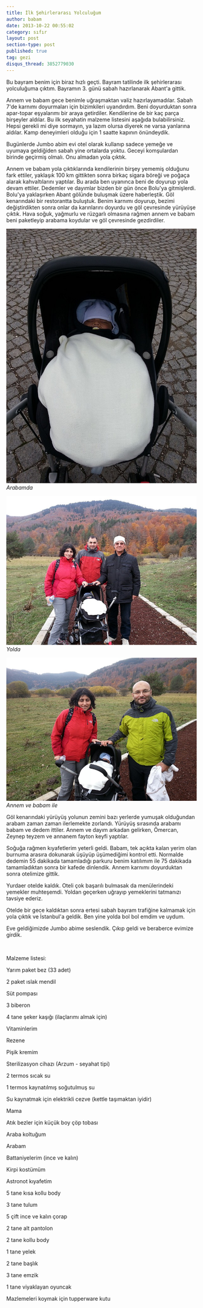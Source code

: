 ```yaml
---
title: İlk Şehirlerarası Yolculuğum
author: babam
date: 2013-10-22 00:55:02
category: sıfır
layout: post
section-type: post 
published: true
tag: gezi
disqus_thread: 3852779030
---
```


Bu bayram benim için biraz hızlı geçti. Bayram tatilinde ilk şehirlerarası yolculuğuma çıktım. Bayramın 3. günü sabah hazırlanarak Abant'a gittik.

Annem ve babam gece benimle uğraşmaktan valiz hazırlayamadılar. Sabah 7'de karnımı doyurmaları için bizimkileri uyandırdım. Beni doyurduktan sonra apar-topar eşyalarımı bir araya getirdiler. Kendilerine de bir kaç parça birşeyler aldılar. Bu ilk seyahatin malzeme listesini aşağıda bulabilirsiniz. Hepsi gerekli mi diye sormayın, ya lazım olursa diyerek ne varsa yanlarına aldılar. Kamp deneyimleri olduğu için 1 saatte kapının önündeydik.

Bugünlerde Jumbo abim evi otel olarak kullanıp sadece yemeğe ve uyumaya geldiğiden sabah yine ortalarda yoktu. Geceyi komşulardan birinde geçirmiş olmalı. Onu almadan yola çıktık.

Annem ve babam yola çıktıklarında kendilerinin birşey yememiş olduğunu fark ettiler, yaklaşık 100 km gittikten sonra birkaç sigara böreği ve poğaça alarak kahvaltılarını yaptılar. Bu arada ben uyanınca beni de doyurup yola devam ettiler. Dedemler ve dayımlar bizden bir gün önce Bolu'ya gitmişlerdi. Bolu'ya yaklaşırken Abant gölünde buluşmak üzere haberleştik. Göl kenarındaki bir restorantta buluştuk. Benim karnımı doyurup, bezimi değiştirdikten sonra onlar da karınlarını doyurdu ve göl çevresinde yürüyüşe çıktık. Hava soğuk, yağmurlu ve rüzgarlı olmasına rağmen annem ve babam beni paketleyip arabama koydular ve göl çevresinde gezdirdiler.

![Arabamda](/img/posts/abant1.jpg)
*Arabamda*

![Yolda](/img/posts/abant2.jpg)
*Yolda*

![Annem ve babam ile](/img/posts/abant3.jpg)
*Annem ve babam ile*

Göl kenarındaki yürüyüş yolunun zemini bazı yerlerde yumuşak olduğundan arabam zaman zaman ilerlemekte zorlandı. Yürüyüş sırasında arabamı babam ve dedem ittiler. Annem ve dayım arkadan gelirken, Ömercan, Zeynep teyzem ve annanem fayton keyfi yaptılar.

Soğuğa rağmen kıyafetlerim yeterli geldi. Babam, tek açıkta kalan yerim olan burnuma arasıra dokunarak üşüyüp üşümediğimi kontrol etti. Normalde dedemin 55 dakikada tamamladığı parkuru benim katılımım ile 75 dakikada tamamladıktan sonra bir kafede dinlendik. Annem karnımı doyurduktan sonra otelimize gittik.

Yurdaer otelde kaldık. Oteli çok başarılı bulmasak da menülerindeki yemekler muhteşemdi. Yoldan geçerken uğrayıp yemeklerini tatmanızı tavsiye ederiz.

Otelde bir gece kaldıktan sonra ertesi sabah bayram trafiğine kalmamak için yola çıktık ve İstanbul'a geldik. Ben yine yolda bol bol emdim ve uydum.

Eve geldiğimizde Jumbo abime seslendik. Çıkıp geldi ve beraberce evimize girdik.

&nbsp;

Malzeme listesi:

Yarım paket bez (33 adet)

2 paket ıslak mendil

Süt pompası

3 biberon

4 tane şeker kaşığı (ilaçlarımı almak için)

Vitaminlerim

Rezene

Pişik kremim

Sterilizasyon cihazı (Arzum - seyahat tipi)

2 termos sıcak su

1 termos kaynatılmış soğutulmuş su

Su kaynatmak için elektrikli cezve (kettle taşımaktan iyidir)

Mama

Atık bezler için küçük boy çöp tobası

Araba koltuğum

Arabam

Battaniyelerim (ince ve kalın)

Kirpi kostümüm

Astronot kıyafetim

5 tane kısa kollu body

3 tane tulum

5 çift ince ve kalın çorap

2 tane alt pantolon

2 tane kollu body

1 tane yelek

2 tane başlık

3 tane emzik

1 tane viyaklayan oyuncak

Mazlemeleri koymak için tupperware kutu
&nbsp;
